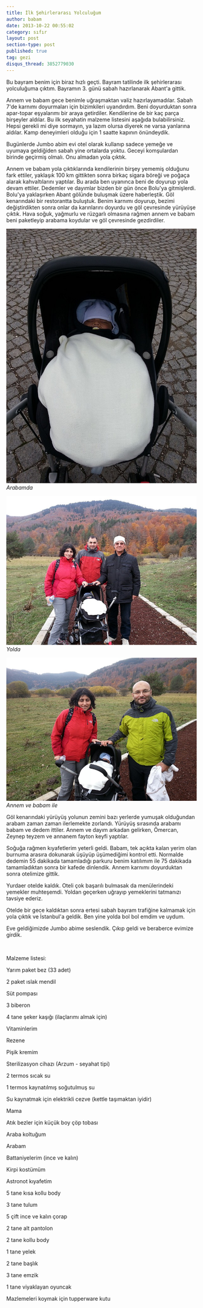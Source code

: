 ```yaml
---
title: İlk Şehirlerarası Yolculuğum
author: babam
date: 2013-10-22 00:55:02
category: sıfır
layout: post
section-type: post 
published: true
tag: gezi
disqus_thread: 3852779030
---
```


Bu bayram benim için biraz hızlı geçti. Bayram tatilinde ilk şehirlerarası yolculuğuma çıktım. Bayramın 3. günü sabah hazırlanarak Abant'a gittik.

Annem ve babam gece benimle uğraşmaktan valiz hazırlayamadılar. Sabah 7'de karnımı doyurmaları için bizimkileri uyandırdım. Beni doyurduktan sonra apar-topar eşyalarımı bir araya getirdiler. Kendilerine de bir kaç parça birşeyler aldılar. Bu ilk seyahatin malzeme listesini aşağıda bulabilirsiniz. Hepsi gerekli mi diye sormayın, ya lazım olursa diyerek ne varsa yanlarına aldılar. Kamp deneyimleri olduğu için 1 saatte kapının önündeydik.

Bugünlerde Jumbo abim evi otel olarak kullanıp sadece yemeğe ve uyumaya geldiğiden sabah yine ortalarda yoktu. Geceyi komşulardan birinde geçirmiş olmalı. Onu almadan yola çıktık.

Annem ve babam yola çıktıklarında kendilerinin birşey yememiş olduğunu fark ettiler, yaklaşık 100 km gittikten sonra birkaç sigara böreği ve poğaça alarak kahvaltılarını yaptılar. Bu arada ben uyanınca beni de doyurup yola devam ettiler. Dedemler ve dayımlar bizden bir gün önce Bolu'ya gitmişlerdi. Bolu'ya yaklaşırken Abant gölünde buluşmak üzere haberleştik. Göl kenarındaki bir restorantta buluştuk. Benim karnımı doyurup, bezimi değiştirdikten sonra onlar da karınlarını doyurdu ve göl çevresinde yürüyüşe çıktık. Hava soğuk, yağmurlu ve rüzgarlı olmasına rağmen annem ve babam beni paketleyip arabama koydular ve göl çevresinde gezdirdiler.

![Arabamda](/img/posts/abant1.jpg)
*Arabamda*

![Yolda](/img/posts/abant2.jpg)
*Yolda*

![Annem ve babam ile](/img/posts/abant3.jpg)
*Annem ve babam ile*

Göl kenarındaki yürüyüş yolunun zemini bazı yerlerde yumuşak olduğundan arabam zaman zaman ilerlemekte zorlandı. Yürüyüş sırasında arabamı babam ve dedem ittiler. Annem ve dayım arkadan gelirken, Ömercan, Zeynep teyzem ve annanem fayton keyfi yaptılar.

Soğuğa rağmen kıyafetlerim yeterli geldi. Babam, tek açıkta kalan yerim olan burnuma arasıra dokunarak üşüyüp üşümediğimi kontrol etti. Normalde dedemin 55 dakikada tamamladığı parkuru benim katılımım ile 75 dakikada tamamladıktan sonra bir kafede dinlendik. Annem karnımı doyurduktan sonra otelimize gittik.

Yurdaer otelde kaldık. Oteli çok başarılı bulmasak da menülerindeki yemekler muhteşemdi. Yoldan geçerken uğrayıp yemeklerini tatmanızı tavsiye ederiz.

Otelde bir gece kaldıktan sonra ertesi sabah bayram trafiğine kalmamak için yola çıktık ve İstanbul'a geldik. Ben yine yolda bol bol emdim ve uydum.

Eve geldiğimizde Jumbo abime seslendik. Çıkıp geldi ve beraberce evimize girdik.

&nbsp;

Malzeme listesi:

Yarım paket bez (33 adet)

2 paket ıslak mendil

Süt pompası

3 biberon

4 tane şeker kaşığı (ilaçlarımı almak için)

Vitaminlerim

Rezene

Pişik kremim

Sterilizasyon cihazı (Arzum - seyahat tipi)

2 termos sıcak su

1 termos kaynatılmış soğutulmuş su

Su kaynatmak için elektrikli cezve (kettle taşımaktan iyidir)

Mama

Atık bezler için küçük boy çöp tobası

Araba koltuğum

Arabam

Battaniyelerim (ince ve kalın)

Kirpi kostümüm

Astronot kıyafetim

5 tane kısa kollu body

3 tane tulum

5 çift ince ve kalın çorap

2 tane alt pantolon

2 tane kollu body

1 tane yelek

2 tane başlık

3 tane emzik

1 tane viyaklayan oyuncak

Mazlemeleri koymak için tupperware kutu
&nbsp;
